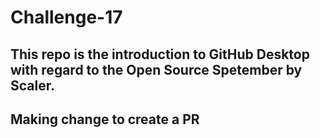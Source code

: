 # Challenge-17

## This repo is the introduction to GitHub Desktop with regard to the Open Source Spetember by Scaler.

## Making change to create a PR
